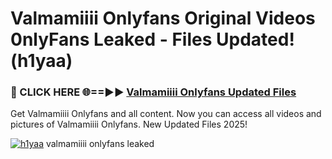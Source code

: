 # Valmamiiii Onlyfans Original Videos 0nlyFans Leaked - Files Updated! (h1yaa)

<h3>🔴 CLICK HERE 🌐==►► <a href="https://tinyurl.com/2jnfzry5" rel="nofollow">Valmamiiii Onlyfans Updated Files</a></h3>

Get Valmamiiii Onlyfans and all content. Now you can access all videos and pictures of Valmamiiii Onlyfans. New Updated Files 2025!

[![h1yaa](https://i.imgur.com/GyGTBgg.gif)](https://tinyurl.com/2jnfzry5)
valmamiiii onlyfans leaked